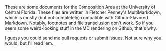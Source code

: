 These are some documents for the Composition Area at the University of Central Florida. These files are written in Fletcher Penney's MultiMarkdown, which is mostly (but not completely) compatible with Github-Flavored Markdown. Notably, footnotes and file transclusion don't work. So if you seem some weird-looking stuff in the MD rendering on Github, that's why.

I guess you could send me pull requests or submit issues. Not sure why you would, but I'll read 'em.
